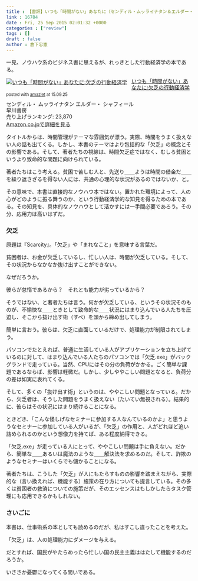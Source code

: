 ```yaml
---
title : 【書評】いつも「時間がない」あなたに（センディル・ムッライナタン＆エルダー・シャフィール）
link : 16784
date : Fri, 25 Sep 2015 02:01:32 +0000
categories : ["review"]
tags : []
draft : false
author : 倉下忠憲
---
```


一見、ノウハウ系のビジネス書に思えるが、れっきとした行動経済学の本である。

<div class="amazlet-box" style="margin-bottom:0px;"><div class="amazlet-image" style="float:left;margin:0px 12px 1px 0px;"><a href="http://www.amazon.co.jp/exec/obidos/ASIN/4152095245/rashita1000-22/ref=nosim/" name="amazletlink" target="_blank"><img src="http://ecx.images-amazon.com/images/I/51joKvjZZgL._SL160_.jpg" alt="いつも「時間がない」あなたに:欠乏の行動経済学" style="border: none;" /></a></div><div class="amazlet-info" style="line-height:120%; margin-bottom: 10px"><div class="amazlet-name" style="margin-bottom:10px;line-height:120%"><a href="http://www.amazon.co.jp/exec/obidos/ASIN/4152095245/rashita1000-22/ref=nosim/" name="amazletlink" target="_blank">いつも「時間がない」あなたに:欠乏の行動経済学</a><div class="amazlet-powered-date" style="font-size:80%;margin-top:5px;line-height:120%">posted with <a href="http://www.amazlet.com/" title="amazlet" target="_blank">amazlet</a> at 15.09.25</div></div><div class="amazlet-detail">センディル・ ムッライナタン エルダー・ シャフィール <br />早川書房 <br />売り上げランキング: 23,870<br /></div><div class="amazlet-sub-info" style="float: left;"><div class="amazlet-link" style="margin-top: 5px"><a href="http://www.amazon.co.jp/exec/obidos/ASIN/4152095245/rashita1000-22/ref=nosim/" name="amazletlink" target="_blank">Amazon.co.jpで詳細を見る</a></div></div></div><div class="amazlet-footer" style="clear: left"></div></div>


タイトルからは、時間管理がテーマな雰囲気が漂う。実際、時間をうまく扱えない人の話も出てくる。しかし、本書のテーマはより包括的な「欠乏」の概念とその影響である。そして、著者たちの視線は、時間欠乏症ではなく、むしろ貧困というより致命的な問題に向けられている。

著者たちはこう考える。貧困で苦しむ人と、先送り＿＿ようは時間の借金だ＿＿を繰り返さざるを得ない人には、共通の心理的な状況があるのではないか、と。

その意味で、本書は直接的なノウハウ本ではない。置かれた環境によって、人の心がどのように振る舞うのか、という行動経済学的な知見を得るための本である。その知見を、具体的なノウハウとして活かすには一手間必要であろう。その分、応用力は高いはずだ。

<H3>欠乏</H3>

原題は『Scarcity』。「欠乏」や「まれなこと」を意味する言葉だ。

貧困者は、お金が欠乏しているし、忙しい人は、時間が欠乏している。そして、その状況からなかなか抜け出すことができない。

なぜだろうか。

彼らが怠惰であるから？　それとも能力が劣っているから？

そうではない、と著者たちは言う。何かが欠乏している、というその状況そのものが、不愉快な＿＿ときとして致命的な＿＿状況にはまり込んでいる人たちを圧迫し、そこから抜け出す術（すべ）を頭から締め出してしまう。

簡単に言おう。彼らは、欠乏に直面しているだけで、処理能力が制限されてしまう。

パソコンでたとえれば、普通に生活している人がアプリケーションを立ち上げているのに対して、はまり込んでいる人たちのパソコンでは「欠乏.exe」がバックグランドで走っている。当然、CPUにはその分の負荷がかかる。ごく簡単な課題であるならば、影響は軽微だ。しかし、少しややこしい問題となると、負荷分の差は如実に表れてくる。

そして、多くの「抜け出す術」というのは、ややこしい問題となっている。だから、欠乏者は、そうした問題をうまく扱えない（たいてい無視される）。結果的に、彼らはその状況にはまり続けることになる。

ときどき、「こんな怪しげなセミナーに参加する人なんているのかよ」と思うようなセミナーに参加している人がいるが、「欠乏」の作用と、人がどれほど追い詰められるのかという想像力を持てば、ある程度納得できる。

「欠乏.exe」が走っている人にとって、ややこしい問題は手に負えない。だから、簡単な＿＿あるいは魔法のような＿＿解決法を求めるのだ。そして、詐欺のようなセミナーはいくらでも儲かることになる。

著者たちは、こうした「欠乏」が人にもたらすものの影響を踏まえながら、実際的な（言い換えれば、機能する）施策の在り方についても提言している。その多くは貧困者の救済についての施策だが、そのエッセンスはもしかしたらタスク管理にも応用できるかもしれない。

<H3>さいごに</H3>

本書は、仕事術系の本としても読めるのだが、私はすこし違ったことを考えた。

「欠乏」は、人の処理能力にダメージを与える。

だとすれば、国民がやたらめったら忙しい国の民主主義ははたして機能するのだろうか。

いささか憂鬱になってくる問いである。

